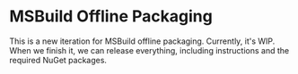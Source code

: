 # MSBuild Offline Packaging

This is a new iteration for MSBuild offline packaging. Currently, it's WIP. When we finish it, we can release everything, including instructions and the required NuGet packages.
